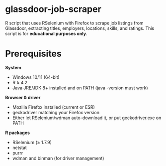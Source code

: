 # glassdoor-job-scraper
R script that uses RSelenium with Firefox to scrape job listings from Glassdoor, extracting titles, employers, locations, skills, and ratings.
This script is for **educational purposes only**.

# Prerequisites
**System**

- Windows 10/11 (64-bit)
- R ≥ 4.2
- Java JRE/JDK 8+ installed and on PATH (java -version must work)

**Browser & driver**

- Mozilla Firefox installed (current or ESR)
- geckodriver matching your Firefox version
- Either let RSelenium/wdman auto-download it, or put geckodriver.exe on PATH

**R packages**
- RSelenium (≥ 1.7.9)
- netstat
- purrr
- wdman and binman (for driver management)
